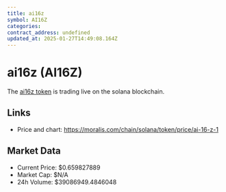```yaml
---
title: ai16z
symbol: AI16Z
categories: 
contract_address: undefined
updated_at: 2025-01-27T14:49:08.164Z
---
```


# ai16z (AI16Z)
The [ai16z token](https://moralis.com/chain/solana/token/price/ai-16-z-1) is trading live on the solana blockchain.

## Links
- Price and chart: https://moralis.com/chain/solana/token/price/ai-16-z-1

## Market Data
- Current Price: $0.659827889
- Market Cap: $N/A
- 24h Volume: $39086949.4846048
